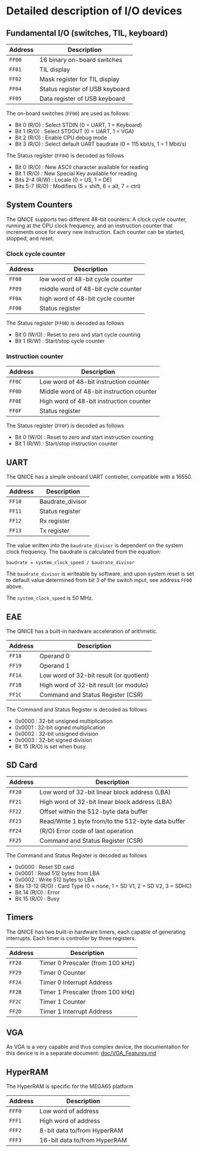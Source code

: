 # Detailed description of I/O devices

## Fundamental I/O (switches, TIL, keyboard)

Address | Description
------- | -----------
`FF00`  | 16 binary on-board switches
`FF01`  | TIL display
`FF02`  | Mask register for TIL display
`FF04`  | Status register of USB keyboard
`FF05`  | Data register of USB keyboard

The on-board switches (`FF00`) are used as follows:
* Bit 0 (R/O) : Select STDIN (0 = UART, 1 = Keyboard)
* Bit 1 (R/O) : Select STDOUT (0 = UART, 1 = VGA)
* Bit 2 (R/O) : Enable CPU debug mode
* Bit 3 (R/O) : Select default UART baudrate (0 = 115 kbit/s, 1 = 1 Mbit/s)

The Status register (`FF04`) is decoded as follows
* Bit 0 (R/O) : New ASCII character available for reading
* Bit 1 (R/O) : New Special Key available for reading
* Bits 2-4 (R/W) : Locale (0 = US, 1 = DE)
* Bits 5-7 (R/O) : Modifiers (5 = shift, 6 = alt, 7 = ctrl)


## System Counters
The QNICE supports two different 48-bit counters: A clock cycle counter,
running at the CPU clock frequency, and an instruction counter that increments
once for every new instruction. Each counter can be started, stopped, and
reset.


### Clock cycle counter
Address | Description
------- | -----------
`FF08`  | low word of 48-bit cycle counter
`FF09`  | middle word of 48-bit cycle counter
`FF0A`  | high word of 48-bit cycle counter
`FF0B`  | Status register

The Status register (`FF0B`) is decoded as follows
* Bit 0 (W/O) : Reset to zero and start cycle counting
* Bit 1 (R/W) : Start/stop cycle counter

### Instruction counter
Address | Description
------- | ------------
`FF0C`  | Low word of 48-bit instruction counter
`FF0D`  | Middle word of 48-bit instruction counter
`FF0E`  | High word of 48-bit instruction counter
`FF0F`  | Status register

The Status register (`FF0F`) is decoded as follows
* Bit 0 (W/O) : Reset to zero and start instruction counting
* Bit 1 (R/W) : Start/stop instruction counter


## UART
The QNICE has a simple onboard UART controller, compatible with a 16550.

Address | Description
------- | ------------
`FF10`  | Baudrate\_divisor
`FF11`  | Status register
`FF12`  | Rx register
`FF13`  | Tx register

The value written into the `baudrate_divisor` is dependent on the system clock
frequency. The baudrate is calculated from the equation:
```
baudrate = system_clock_speed / baudrate_divisor
```
The `baudrate_divisor` is writeable by software, and upon system reset is set to
default value determined from bit 3 of the switch input, see address `FF00` above.

The `system_clock_speed` is 50 MHz.


## EAE
The QNICE has a built-in hardware acceleration of arithmetic.

Address | Description
------- | ------------
`FF18`  | Operand 0
`FF19`  | Operand 1
`FF1A`  | Low word of 32-bit result (or quotient)
`FF1B`  | High word of 32-bit result (or modulo)
`FF1C`  | Command and Status Register (CSR)

The Command and Status Register is decoded as follows
* 0x0000 : 32-bit unsigned multiplication
* 0x0001 : 32-bit signed multiplication
* 0x0002 : 32-bit unsigned division
* 0x0003 : 32-bit signed division
* Bit 15 (R/O) is set when busy.


## SD Card

Address | Description
------- | ------------
`FF20`  | Low word of 32-bit linear block address (LBA)
`FF21`  | High word of 32-bit linear block address (LBA)
`FF22`  | Offset within the 512-byte data buffer
`FF23`  | Read/Write 1 byte from/to the 512-byte data buffer
`FF24`  | (R/O) Error code of last operation
`FF25`  | Command and Status Register (CSR)

The Command and Status Register is decoded as follows
* 0x0000 : Reset SD card
* 0x0001 : Read 512 bytes from LBA
* 0x0002 : Write 512 bytes to LBA
* Bits 13-12 (R/O) : Card Type (0 = none, 1 = SD V1, 2 = SD V2, 3 = SDHC)
* Bit 14 (R/O) : Error
* Bit 15 (R/O) : Busy


## Timers

The QNICE has two built-in hardware timers, each capable of generating interrupts.
Each timer is controller by three registers.

Address | Description
------- | ------------
`FF28`  | Timer 0 Prescaler (from 100 kHz)
`FF29`  | Timer 0 Counter
`FF2A`  | Timer 0 Interrupt Address
`FF2B`  | Timer 1 Prescaler (from 100 kHz)
`FF2C`  | Timer 1 Counter
`FF2D`  | Timer 1 Interrupt Address


## VGA

As VGA is a very capable and thus complex device, the documentation for this
device is in a separate document: [doc/VGA_Features.md](VGA_Features.md)


## HyperRAM

The HyperRAM is specific for the MEGA65 platform

Address | Description
------- | ------------
`FFF0`  | Low word of address
`FFF1`  | High word of address
`FFF2`  | 8-bit data to/from HyperRAM
`FFF3`  | 16-bit data to/from HyperRAM


